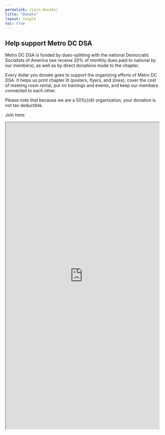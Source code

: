 ```yaml
---
permalink: /join-donate/
title: "Donate"
layout: single
toc: true
---
```


## Help support Metro DC DSA
Metro DC DSA is funded by dues-splitting with the national Democratic Socialists of America (we receive 20% of monthly dues paid to national by our members), as well as by direct donations made to the chapter.

Every dollar you donate goes to support the organizing efforts of Metro DC DSA. It helps us print chapter lit (posters, flyers, and zines), cover the cost of meeting room rental, put on trainings and events, and keep our members connected to each other.

Please note that because we are a 501(c)(4) organization, your donation is not tax deductible.

Join here:
<iframe height=1000 width=500 src="https://act.dsausa.org/donate/membership_redesign/">
  <p>Your browser does not support iframes.</p>
</iframe>
